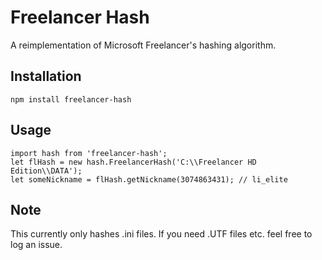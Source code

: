 # Freelancer Hash
A reimplementation of Microsoft Freelancer's hashing algorithm.

## Installation
    npm install freelancer-hash

## Usage
    import hash from 'freelancer-hash';
    let flHash = new hash.FreelancerHash('C:\\Freelancer HD Edition\\DATA');
    let someNickname = flHash.getNickname(3074863431); // li_elite

## Note
This currently only hashes .ini files. If you need .UTF files etc. feel free to log an issue.
